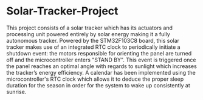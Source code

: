 # Solar-Tracker-Project


This project consists of a solar tracker which has its actuators and processing unit powered entirely by solar energy making it a fully autonomous tracker.  Powered by the STM32F103C8 board, this solar tracker makes use of an integrated RTC clock to periodically initiate a shutdown event: the motors responsible for orienting the panel are turned off and the microcontroller enters "STAND BY". This event is triggered once the panel reaches an optimal angle with regards to sunlight which increases the tracker’s energy efficiency. A calendar has been implemented using the microcontroller's RTC clock which allows it to deduce the proper sleep duration for the season in order for the system to wake up consistently at sunrise. 
